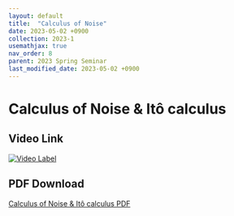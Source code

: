 ```yaml
---
layout: default
title:  "Calculus of Noise"
date: 2023-05-02 +0900
collection: 2023-1
usemathjax: true
nav_order: 8
parent: 2023 Spring Seminar
last_modified_date: 2023-05-02 +0900
---
```

# Calculus of Noise & Itô calculus
<!-- ## <center> Abstract </center>
Francis Guthrie claimed in 1852 the four color problem. We
proof two essential lemmas and then solve six color problem. We expand
the proof of six color problem into five, four color problem. Kempe
published this proof in 1879. However the flaw was discovered in 1890
by Heawood. Although flawed, Kempe’s idea was used as one of a basic
tool. -->
## Video Link

[![Video Label](https://img.youtube.com/vi/Vn0dgM8hPPE/hqdefault.jpg)](https://youtu.be/Vn0dgM8hPPE)

## PDF Download

<a target='_blank' href='../2023-1_download/Calculus of noise.pdf'>Calculus of Noise & Itô calculus PDF</a>